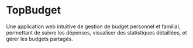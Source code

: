 # TopBudget
Une application web intuitive de gestion de budget personnel et familial, permettant de suivre les dépenses, visualiser des statistiques détaillées, et gérer les budgets partagés.
